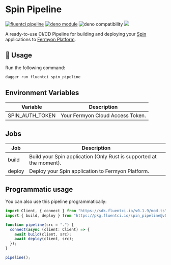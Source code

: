 # Spin Pipeline

[![fluentci pipeline](https://img.shields.io/badge/dynamic/json?label=pkg.fluentci.io&labelColor=%23000&color=%23460cf1&url=https%3A%2F%2Fapi.fluentci.io%2Fv1%2Fpipeline%2Fspin_pipeline&query=%24.version)](https://pkg.fluentci.io/spin_pipeline)
[![deno module](https://shield.deno.dev/x/spin_pipeline)](https://deno.land/x/spin_pipeline)
![deno compatibility](https://shield.deno.dev/deno/^1.34)
[![](https://img.shields.io/codecov/c/gh/fluent-ci-templates/spin-pipeline)](https://codecov.io/gh/fluent-ci-templates/spin-pipeline)

A ready-to-use CI/CD Pipeline for building and deploying your [Spin](https://www.fermyon.com/spin) applications to [Fermyon Platform](https://www.fermyon.com/platform).

## 🚀 Usage

Run the following command:

```bash
dagger run fluentci spin_pipeline
```

## Environment Variables

| Variable        | Description                      |
|-----------------|----------------------------------|
| SPIN_AUTH_TOKEN | Your Fermyon Cloud Access Token. |

## Jobs

| Job     | Description                                                         |
|---------|---------------------------------------------------------------------|
| build   | Build your Spin application (Only Rust is supported at the moment). |
| deploy  | Deploy your Spin application to Fermyon Platform.                   |

## Programmatic usage

You can also use this pipeline programmatically:

```typescript
import Client, { connect } from "https://sdk.fluentci.io/v0.1.9/mod.ts";
import { build, deploy } from "https://pkg.fluentci.io/spin_pipeline@v0.5.1/mod.ts";

function pipeline(src = ".") {
  connect(async (client: Client) => {
    await build(client, src);
    await deploy(client, src);
  });
}

pipeline();

```